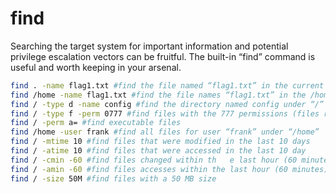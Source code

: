 # find

Searching the target system for important information and potential privilege escalation vectors can be fruitful. The built-in “find” command is useful and worth keeping in your arsenal.

```bash
find . -name flag1.txt #find the file named “flag1.txt” in the current directory  
find /home -name flag1.txt #find the file names “flag1.txt” in the /home directory   
find / -type d -name config #find the directory named config under “/”   
find / -type f -perm 0777 #find files with the 777 permissions (files readable, writable, and executable by all users)   
find / -perm a= #find executable files   
find /home -user frank #find all files for user “frank” under “/home”   
find / -mtime 10 #find files that were modified in the last 10 days   
find / -atime 10 #find files that were accessed in the last 10 day   
find / -cmin -60 #find files changed within th   e last hour (60 minutes)   
find / -amin -60 #find files accesses within the last hour (60 minutes)   
find / -size 50M #find files with a 50 MB size
```